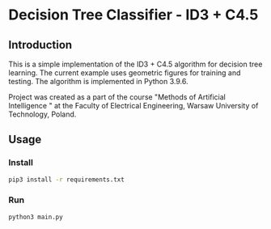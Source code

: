 # Decision Tree Classifier - ID3 + C4.5
## Introduction
This is a simple implementation of the ID3 + C4.5 algorithm for decision tree learning. The current example uses geometric figures for training and testing. The algorithm is implemented in Python 3.9.6.

Project was created as a part of the course "Methods of Artificial Intelligence " at the Faculty of Electrical Engineering, Warsaw University of Technology, Poland.

## Usage
### Install
```sh
pip3 install -r requirements.txt
```

### Run
```sh
python3 main.py
```